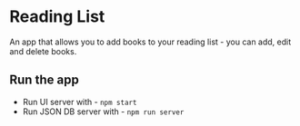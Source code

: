 # Reading List

An app that allows you to add books to your reading list - you can add, edit and delete books.

## Run the app

* Run UI server with - `npm start`
* Run JSON DB server with - `npm run server`